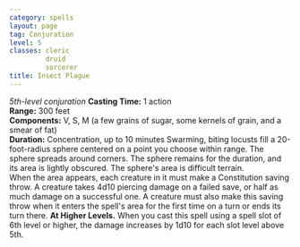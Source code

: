 ```yaml
---
category: spells
layout: page
tag: Conjuration
level: 5
classes: cleric
         druid
         sorcerer
title: Insect Plague 
---
```

_5th-level conjuration_ 
**Casting Time:** 1 action    
**Range:** 300 feet    
**Components:** V, S, M (a few grains of sugar, some kernels of grain, and a smear of fat)    
**Duration:** Concentration, up to 10 minutes 
Swarming, biting locusts fill a 20-foot-radius sphere centered on a point you choose within range. The sphere spreads around corners. The sphere remains for the duration, and its area is lightly obscured. The sphere's area is difficult terrain.    
When the area appears, each creature in it must make a Constitution saving throw. A creature takes 4d10 piercing damage on a failed save, or half as much damage on a successful one. A creature must also make this saving throw when it enters the spell's area for the first time on a turn or ends its turn there. 
**At Higher Levels.** When you cast this spell using a spell slot of 6th level or higher, the damage increases by 1d10 for each slot level above 5th. 

